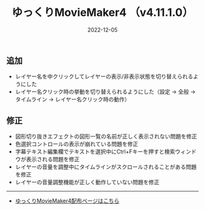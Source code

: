 ﻿---
title: ゆっくりMovieMaker4  （v4.11.1.0）
date: 2022-12-05
tags: [YMM4,お知らせ]
---
## 追加
- レイヤー名を中クリックしてレイヤーの表示/非表示状態を切り替えられるようにした
- レイヤー名クリック時の挙動を切り替えられるようにした（設定 → 全般 → タイムライン → レイヤー名クリック時の動作）
## 修正
- 図形切り抜きエフェクトの図形一覧の名前が正しく表示されない問題を修正
- 色選択コントロールの表示が崩れている問題を修正
- 字幕テキスト編集欄でテキストを選択中にCtrl+Fキーを押すと検索ウィンドウが表示される問題を修正
- レイヤーの音量を調整中にタイムラインがスクロールされることがある問題を修正
- レイヤーの音量調整機能が正しく動作していない問題を修正

---

- [ゆっくりMovieMaker4配布ページはこちら](../index.md)